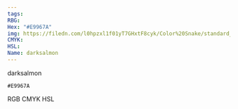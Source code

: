 ```yaml
---
tags:
RBG:
Hex: "#E9967A"
img: https://filedn.com/l0hpzxl1f01yT7GHxtF8cyk/Color%20Snake/standard_csv_to_svg/#E9967A.svg
CMYK:
HSL:
Name: darksalmon
---
```

darksalmon
```palette
#E9967A
```
RGB
CMYK
HSL